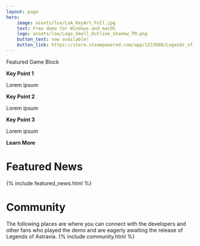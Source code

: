 ```yaml
---
layout: page
hero:
    image: assets/loa/LoA_KeyArt_Full.jpg
    text: Free demo for Windows and macOS 
    logo: assets/loa/Logo_Small_Outline_Shadow_TM.png
    button_text: now available!
    button_link: https://store.steampowered.com/app/1233680/Legends_of_Astravia/
---
```


Featured Game Block

**Key Point 1**

Lorem ipsum

**Key Point 2**

Lorem ipsum

**Key Point 3**

Lorem ipsum

**Learn More**


# Featured News
{% include featured_news.html %}

# Community
The following places are where you can connect with the developers and other fans who played the demo and are eagerly awaiting the release of Legends of Astravia.
{% include community.html %}


